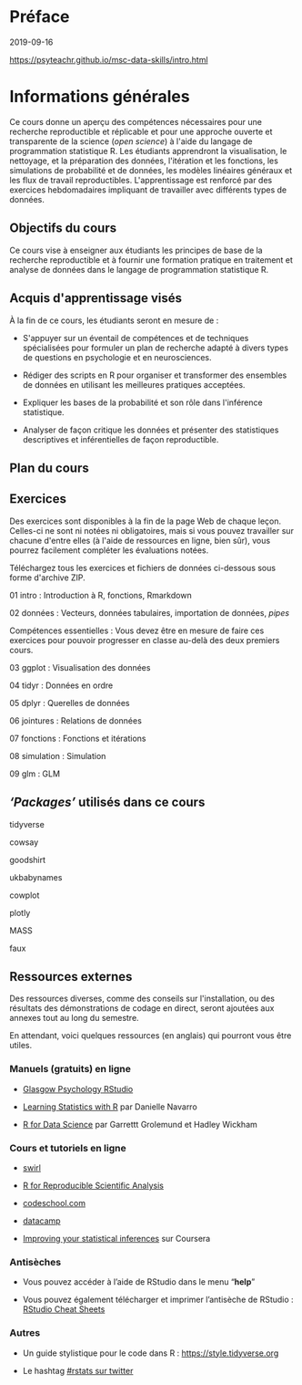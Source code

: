 # Préface

2019-09-16

[<span class="underline">https://psyteachr.github.io/msc-data-skills/intro.html</span>](https://psyteachr.github.io/msc-data-skills/intro.html)

# Informations générales

Ce cours donne un aperçu des compétences nécessaires pour une recherche reproductible et réplicable et pour une approche ouverte et transparente de la science (*open science*) à l'aide du langage de programmation statistique R. Les étudiants apprendront la visualisation, le nettoyage, et la préparation des données, l'itération et les fonctions, les simulations de probabilité et de données, les modèles linéaires généraux et les flux de travail reproductibles. L'apprentissage est renforcé par des exercices hebdomadaires impliquant de travailler avec différents types de données.

## Objectifs du cours

Ce cours vise à enseigner aux étudiants les principes de base de la recherche reproductible et à fournir une formation pratique en traitement et analyse de données dans le langage de programmation statistique R.

## Acquis d'apprentissage visés

À la fin de ce cours, les étudiants seront en mesure de :

  - S'appuyer sur un éventail de compétences et de techniques spécialisées pour formuler un plan de recherche adapté à divers types de questions en psychologie et en neurosciences.

  - Rédiger des scripts en R pour organiser et transformer des ensembles de données en utilisant les meilleures pratiques acceptées.

  - Expliquer les bases de la probabilité et son rôle dans l'inférence statistique.

  - Analyser de façon critique les données et présenter des statistiques descriptives et inférentielles de façon reproductible.

## Plan du cours

## 

## Exercices

Des exercices sont disponibles à la fin de la page Web de chaque leçon. Celles-ci ne sont ni notées ni obligatoires, mais si vous pouvez travailler sur chacune d'entre elles (à l'aide de ressources en ligne, bien sûr), vous pourrez facilement compléter les évaluations notées.

Téléchargez tous les exercices et fichiers de données ci-dessous sous forme d'archive ZIP.

01 intro : Introduction à R, fonctions, Rmarkdown

02 données : Vecteurs, données tabulaires, importation de données, *pipes*

Compétences essentielles : Vous devez être en mesure de faire ces exercices pour pouvoir progresser en classe au-delà des deux premiers cours.

03 ggplot : Visualisation des données

04 tidyr : Données en ordre

05 dplyr : Querelles de données

06 jointures : Relations de données

07 fonctions : Fonctions et itérations

08 simulation : Simulation

09 glm : GLM

## *‘Packages’* utilisés dans ce cours

tidyverse

cowsay

goodshirt

ukbabynames

cowplot

plotly

MASS

faux

## Ressources externes

Des ressources diverses, comme des conseils sur l'installation, ou des résultats des démonstrations de codage en direct, seront ajoutées aux annexes tout au long du semestre.

En attendant, voici quelques ressources (en anglais) qui pourront vous être utiles.

### Manuels (gratuits) en ligne

  - [Glasgow Psychology RStudio](http://rstudio1.psy.gla.ac.uk/)

  - [Learning Statistics with R](https://learningstatisticswithr-bookdown.netlify.com/) par Danielle Navarro

  - [R for Data Science](http://r4ds.had.co.nz/) par Garrettt Grolemund et Hadley Wickham

### Cours et tutoriels en ligne

  - [swirl](http://swirlstats.com/)

  - [R for Reproducible Scientific Analysis](http://swcarpentry.github.io/r-novice-gapminder/)

  - [codeschool.com](http://tryr.codeschool.com/)

  - [datacamp](https://www.datacamp.com/courses/free-introduction-to-r)

  - [Improving your statistical inferences](https://www.coursera.org/learn/statistical-inferences/) sur Coursera

### Antisèches

  - Vous pouvez accéder à l’aide de RStudio dans le menu “**help**”

  - Vous pouvez également télécharger et imprimer l’antisèche de RStudio : [RStudio Cheat Sheets](https://www.rstudio.com/resources/cheatsheets/)

### Autres

  - Un guide stylistique pour le code dans R : [<span class="underline">https://style.tidyverse.org</span>](https://style.tidyverse.org)

  - Le hashtag [\#rstats sur twitter](https://twitter.com/search?q=%2523rstats)
